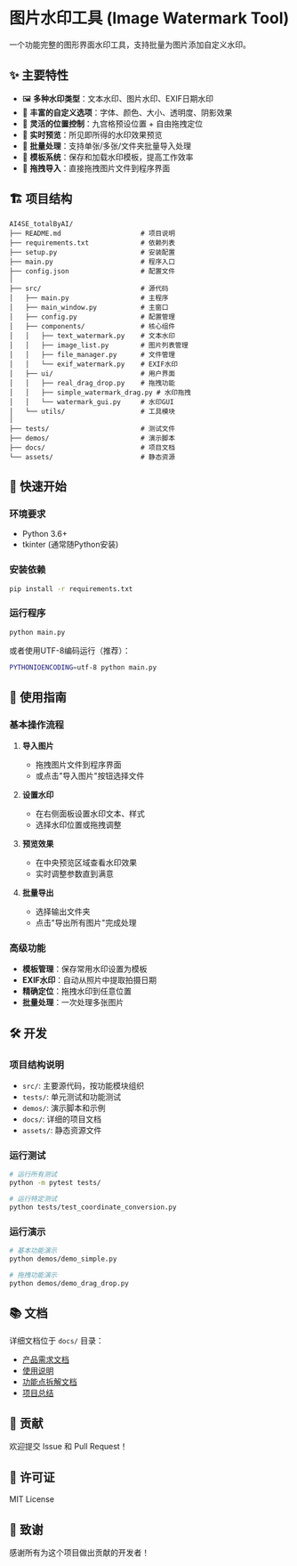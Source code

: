 # 图片水印工具 (Image Watermark Tool)

一个功能完整的图形界面水印工具，支持批量为图片添加自定义水印。

## ✨ 主要特性

- 🖼️ **多种水印类型**：文本水印、图片水印、EXIF日期水印
- 🎨 **丰富的自定义选项**：字体、颜色、大小、透明度、阴影效果
- 📍 **灵活的位置控制**：九宫格预设位置 + 自由拖拽定位
- 👀 **实时预览**：所见即所得的水印效果预览
- 📁 **批量处理**：支持单张/多张/文件夹批量导入处理
- 💾 **模板系统**：保存和加载水印模板，提高工作效率
- 🚀 **拖拽导入**：直接拖拽图片文件到程序界面

## 🏗️ 项目结构

```
AI4SE_totalByAI/
├── README.md                    # 项目说明
├── requirements.txt             # 依赖列表
├── setup.py                     # 安装配置
├── main.py                      # 程序入口
├── config.json                  # 配置文件
│
├── src/                         # 源代码
│   ├── main.py                  # 主程序
│   ├── main_window.py           # 主窗口
│   ├── config.py                # 配置管理
│   ├── components/              # 核心组件
│   │   ├── text_watermark.py    # 文本水印
│   │   ├── image_list.py        # 图片列表管理
│   │   ├── file_manager.py      # 文件管理
│   │   └── exif_watermark.py    # EXIF水印
│   ├── ui/                      # 用户界面
│   │   ├── real_drag_drop.py    # 拖拽功能
│   │   ├── simple_watermark_drag.py # 水印拖拽
│   │   └── watermark_gui.py     # 水印GUI
│   └── utils/                   # 工具模块
│
├── tests/                       # 测试文件
├── demos/                       # 演示脚本
├── docs/                        # 项目文档
└── assets/                      # 静态资源
```

## 🚀 快速开始

### 环境要求

- Python 3.6+
- tkinter (通常随Python安装)

### 安装依赖

```bash
pip install -r requirements.txt
```

### 运行程序

```bash
python main.py
```

或者使用UTF-8编码运行（推荐）：

```bash
PYTHONIOENCODING=utf-8 python main.py
```

## 📖 使用指南

### 基本操作流程

1. **导入图片**
   - 拖拽图片文件到程序界面
   - 或点击"导入图片"按钮选择文件

2. **设置水印**
   - 在右侧面板设置水印文本、样式
   - 选择水印位置或拖拽调整

3. **预览效果**
   - 在中央预览区域查看水印效果
   - 实时调整参数直到满意

4. **批量导出**
   - 选择输出文件夹
   - 点击"导出所有图片"完成处理

### 高级功能

- **模板管理**：保存常用水印设置为模板
- **EXIF水印**：自动从照片中提取拍摄日期
- **精确定位**：拖拽水印到任意位置
- **批量处理**：一次处理多张图片

## 🛠️ 开发

### 项目结构说明

- `src/`: 主要源代码，按功能模块组织
- `tests/`: 单元测试和功能测试
- `demos/`: 演示脚本和示例
- `docs/`: 详细的项目文档
- `assets/`: 静态资源文件

### 运行测试

```bash
# 运行所有测试
python -m pytest tests/

# 运行特定测试
python tests/test_coordinate_conversion.py
```

### 运行演示

```bash
# 基本功能演示
python demos/demo_simple.py

# 拖拽功能演示
python demos/demo_drag_drop.py
```

## 📚 文档

详细文档位于 `docs/` 目录：

- [产品需求文档](docs/PRD.md)
- [使用说明](docs/使用说明.md)
- [功能点拆解文档](docs/功能点拆解文档.md)
- [项目总结](docs/项目总结.md)

## 🤝 贡献

欢迎提交 Issue 和 Pull Request！

## 📄 许可证

MIT License

## 🙏 致谢

感谢所有为这个项目做出贡献的开发者！
